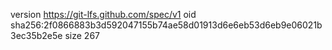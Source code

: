 version https://git-lfs.github.com/spec/v1
oid sha256:2f0866883b3d592047155b74ae58d01913d6e6eb53d6eb9e06021b3ec35b2e5e
size 267
